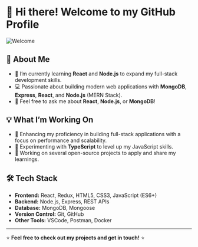 # 👋 Hi there! Welcome to my GitHub Profile

![Welcome](https://i.makeagif.com/media/10-26-2020/WL4oDn.gif)

## 🚀 About Me

- 🌱 I’m currently learning **React** and **Node.js** to expand my full-stack development skills.
- 💻 Passionate about building modern web applications with **MongoDB**, **Express**, **React**, and **Node.js** (MERN Stack).
- 💬 Feel free to ask me about **React**, **Node.js**, or **MongoDB**!

## 💡 What I’m Working On

- 🌟 Enhancing my proficiency in building full-stack applications with a focus on performance and scalability.
- 🔧 Experimenting with **TypeScript** to level up my JavaScript skills.
- 🚧 Working on several open-source projects to apply and share my learnings.
<!--
## 🌐 Connect with Me

[![LinkedIn](https://img.shields.io/badge/LinkedIn-Connect-blue?style=flat-square&logo=linkedin)](https://www.linkedin.com)
[![Portfolio](https://img.shields.io/badge/Portfolio-Visit%20My%20Site-orange?style=flat-square&logo=github)](https://www.yourportfolio.com)
-->

## 🛠 Tech Stack

- **Frontend:** React, Redux, HTML5, CSS3, JavaScript (ES6+)
- **Backend:** Node.js, Express, REST APIs
- **Database:** MongoDB, Mongoose
- **Version Control:** Git, GitHub
- **Other Tools:** VSCode, Postman, Docker
---

⭐️ **Feel free to check out my projects and get in touch!** ⭐️
